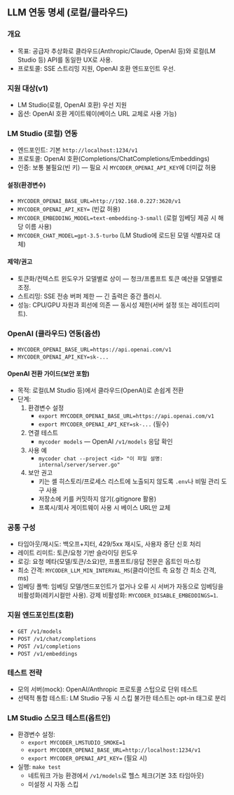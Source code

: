 ## LLM 연동 명세 (로컬/클라우드)

### 개요
- 목표: 공급자 추상화로 클라우드(Anthropic/Claude, OpenAI 등)와 로컬(LM Studio 등) API를 동일한 UX로 사용.
- 프로토콜: SSE 스트리밍 지원, OpenAI 호환 엔드포인트 우선.

### 지원 대상(v1)
- LM Studio(로컬, OpenAI 호환) 우선 지원
- 옵션: OpenAI 호환 게이트웨이(베이스 URL 교체로 사용 가능)

### LM Studio (로컬) 연동
- 엔드포인트: 기본 `http://localhost:1234/v1`
- 프로토콜: OpenAI 호환(Completions/ChatCompletions/Embeddings)
- 인증: 보통 불필요(빈 키) — 필요 시 `MYCODER_OPENAI_API_KEY`에 더미값 허용

#### 설정(환경변수)
- `MYCODER_OPENAI_BASE_URL=http://192.168.0.227:3620/v1`
- `MYCODER_OPENAI_API_KEY=` (빈값 허용)
- `MYCODER_EMBEDDING_MODEL=text-embedding-3-small` (로컬 임베딩 제공 시 해당 이름 사용)
- `MYCODER_CHAT_MODEL=gpt-3.5-turbo` (LM Studio에 로드된 모델 식별자로 대체)

#### 제약/권고
- 토큰화/컨텍스트 윈도우가 모델별로 상이 — 청크/프롬프트 토큰 예산을 모델별로 조정.
- 스트리밍: SSE 전송 버퍼 제한 — 긴 출력은 중간 플러시.
- 성능: CPU/GPU 자원과 회선에 의존 — 동시성 제한(서버 설정 또는 레이트리미트).

### OpenAI (클라우드) 연동(옵션)
- `MYCODER_OPENAI_BASE_URL=https://api.openai.com/v1`
- `MYCODER_OPENAI_API_KEY=sk-...`

#### OpenAI 전환 가이드(보안 포함)
- 목적: 로컬(LM Studio 등)에서 클라우드(OpenAI)로 손쉽게 전환
- 단계:
  1) 환경변수 설정
     - `export MYCODER_OPENAI_BASE_URL=https://api.openai.com/v1`
     - `export MYCODER_OPENAI_API_KEY=sk-...` (필수)
  2) 연결 테스트
     - `mycoder models` — OpenAI `/v1/models` 응답 확인
  3) 사용 예
     - `mycoder chat --project <id> "이 파일 설명: internal/server/server.go"`
  4) 보안 권고
     - 키는 셸 히스토리/프로세스 리스트에 노출되지 않도록 `.env`나 비밀 관리 도구 사용
     - 저장소에 키를 커밋하지 않기(.gitignore 활용)
     - 프록시/회사 게이트웨이 사용 시 베이스 URL만 교체

### 공통 구성
- 타임아웃/재시도: 백오프+지터, 429/5xx 재시도, 사용자 중단 신호 처리
- 레이트 리미트: 토큰/요청 기반 슬라이딩 윈도우
- 로깅: 요청 메타(모델/토큰/소요)만, 프롬프트/응답 전문은 옵트인 마스킹
 - 최소 간격: `MYCODER_LLM_MIN_INTERVAL_MS`(클라이언트 측 요청 간 최소 간격, ms)
 - 임베딩 폴백: 임베딩 모델/엔드포인트가 없거나 오류 시 서버가 자동으로 임베딩을 비활성화(레키시컬만 사용). 강제 비활성화: `MYCODER_DISABLE_EMBEDDINGS=1`.

### 지원 엔드포인트(호환)
- `GET /v1/models`
- `POST /v1/chat/completions`
- `POST /v1/completions`
- `POST /v1/embeddings`

### 테스트 전략
- 모의 서버(mock): OpenAI/Anthropic 프로토콜 스텁으로 단위 테스트
- 선택적 통합 테스트: LM Studio 구동 시 스킵 불가한 테스트는 opt-in 태그로 분리

### LM Studio 스모크 테스트(옵트인)
- 환경변수 설정:
  - `export MYCODER_LMSTUDIO_SMOKE=1`
  - `export MYCODER_OPENAI_BASE_URL=http://localhost:1234/v1`
  - `export MYCODER_OPENAI_API_KEY=` (필요 시)
- 실행: `make test`
  - 네트워크 가능 환경에서 `/v1/models`로 헬스 체크(기본 3초 타임아웃)
  - 미설정 시 자동 스킵
